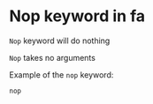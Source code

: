 # Nop keyword in fa

`Nop` keyword will do nothing

`Nop` takes no arguments

Example of the `nop` keyword:

```fa
nop
```
